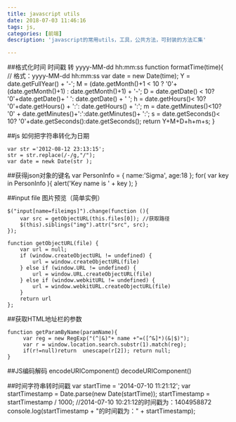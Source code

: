 ```yaml
---
title: javascript utils
date: 2018-07-03 11:46:16
tags: js,
categories: [前端]
description: 'javascript的常用utils，工具，公共方法，可封装的方法汇集'

---
```


##格式化时间 时间戳 转 yyyy-MM-dd hh:mm:ss
	function formatTime(time){
		//   格式：yyyy-MM-dd hh:mm:ss
		var date = new Date(time);
		Y = date.getFullYear() + '-';
		M = (date.getMonth()+1 < 10 ? '0'+(date.getMonth()+1) : date.getMonth()+1) + '-';
		D = date.getDate() < 10? '0'+date.getDate()+ ' ': date.getDate() + ' ';
		h = date.getHours()< 10? '0'+date.getHours() + ':': date.getHours() + ':';
		m = date.getMinutes()<10? '0' + date.getMinutes()+':':date.getMinutes()+ ':';
		s = date.getSeconds()< 10? '0'+date.getSeconds():date.getSeconds();
		return Y+M+D+h+m+s;
	}


##js 如何把字符串转化为日期

	var str ='2012-08-12 23:13:15';
	str = str.replace(/-/g,"/");
	var date = newk Date(str );

##获得json对象的键名
	var PersonInfo = {
	    name:'Sigma',
	    age:18
	};
	for( var key in PersonInfo ){
	    alert('Key name is ' + key );
	}


##input file 图片预览（简单实例）
	
	$("input[name=fileimgs]").change(function (){
		var src = getObjectURL(this.files[0]); //获取路径
		$(this).siblings("img").attr("src", src);
	});

	function getObjectURL(file) {
		var url = null;
		if (window.createObjectURL != undefined) {
			url = window.createObjectURL(file)
		} else if (window.URL != undefined) {
			url = window.URL.createObjectURL(file)
		} else if (window.webkitURL != undefined) {
			url = window.webkitURL.createObjectURL(file)
		}
		return url
	};

##获取HTML地址栏的参数

	function getParamByName(paramName){
	     var reg = new RegExp("(^|&)"+ name +"=([^&]*)(&|$)");
	     var r = window.location.search.substr(1).match(reg);
	     if(r!=null)return  unescape(r[2]); return null;
	}

##JS编码解码
	encodeURIComponent()
	decodeURIComponent()

##时间字符串转时间戳 
	var startTime = '2014-07-10 11:21:12';
	var startTimestamp = Date.parse(new Date(startTime));
	startTimestamp = startTimestamp / 1000;
	//2014-07-10 10:21:12的时间戳为：1404958872
	console.log(startTimestamp + "的时间戳为：" + startTimestamp);